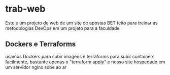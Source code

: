 # trab-web

Este e um projeto de web de um site de apostas BET feito para treinar as metodologias DevOps em um projeto para a faculdade


## Dockers e Terraforms

usamos Dockers para subir imagens e terraforms para subir containers facilmente, bastante apenas o "terraform apply" e nosso site hospedado em um servidor nginx sobe ao ar

